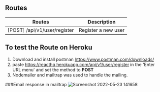 ## Routes

| Routes                               | Description            |
| ------------------------------------ | ---------------------- |
| [POST] /api/v1/user/register         | Register a new user    |

## To test the Route on Heroku

1. Download and install postman https://www.postman.com/downloads/
2. paste https://reacthq.herokuapp.com/api/v1/user/register in the 'Enter URL menu' and set the method to **POST**
3. Nodemailer and mailtrap was used to handle the mailing.

###Email response in mailtrap
![Screenshot 2022-05-23 141658](https://user-images.githubusercontent.com/81367700/169828526-2a0d37bc-6e20-48c8-abbd-5c5ebf704616.png)
